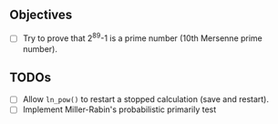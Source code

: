 
## Objectives

* [ ] Try to prove that 2<sup>89</sup>-1 is a prime number (10th Mersenne prime number).

## TODOs

* [ ] Allow `ln_pow()` to restart a stopped calculation (save and restart).
* [ ] Implement Miller-Rabin's probabilistic primarily test